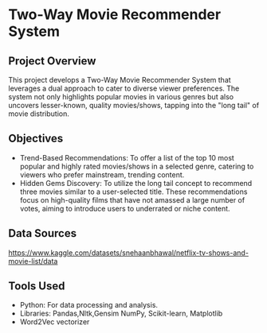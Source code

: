 # Two-Way Movie Recommender System

## Project Overview
This project develops a Two-Way Movie Recommender System that leverages a dual approach to cater to diverse viewer preferences. The system not only highlights popular movies in various genres but also uncovers lesser-known, quality movies/shows, tapping into the "long tail" of movie distribution.

## Objectives
- Trend-Based Recommendations: To offer a list of the top 10 most popular and highly rated movies/shows in a selected genre, catering to viewers who prefer mainstream, trending content.
- Hidden Gems Discovery: To utilize the long tail concept to recommend three movies similar to a user-selected title. These recommendations focus on high-quality films that have not amassed a large number of votes, aiming to introduce users to underrated or niche content.

## Data Sources
https://www.kaggle.com/datasets/snehaanbhawal/netflix-tv-shows-and-movie-list/data

## Tools Used
- Python: For data processing and analysis.
- Libraries: Pandas,Nltk,Gensim NumPy, Scikit-learn, Matplotlib
- Word2Vec vectorizer
